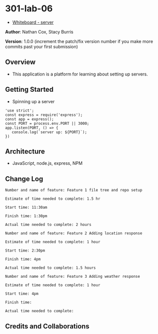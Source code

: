# 301-lab-06

+ [Whiteboard - server](whiteboard-server.png)

**Author**: Nathan Cox, Stacy Burris

**Version**: 1.0.0 (increment the patch/fix version number if you make more commits past your first submission)

## Overview

+ This application is a platform for learning about setting up servers.

## Getting Started
<!-- What are the steps that a user must take in order to build this app on their own machine and get it running? -->

+ Spinning up a server

 ```
 'use strict';
const express = require('express');
const app = express();
const PORT = process.env.PORT || 3000;
app.listen(PORT, () => {
    console.log(`server up: ${PORT}`);
})
```


## Architecture

+ JavaScript, node.js, express, NPM
<!-- Provide a detailed description of the application design. What technologies (languages, libraries, etc) you're using, and any other relevant design information. -->

## Change Log

```
Number and name of feature: Feature 1 file tree and repo setup 

Estimate of time needed to complete: 1.5 hr

Start time: 11:30am 

Finish time: 1:30pm

Actual time needed to complete: 2 hours
```
```
Number and name of feature: Feature 2 Adding location response

Estimate of time needed to complete: 1 hour

Start time: 2:30pm

Finish time: 4pm

Actual time needed to complete: 1.5 hours
```
```
Number and name of feature: Feature 3 Adding weather response

Estimate of time needed to complete: 1 hour

Start time: 4pm

Finish time:

Actual time needed to complete: 
```
## Credits and Collaborations

